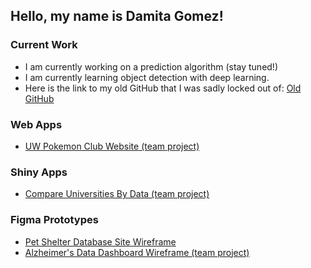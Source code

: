 ## Hello, my name is Damita Gomez!

<!--
**djgomez23/djgomez23** is a ✨ _special_ ✨ repository because its `README.md` (this file) appears on your GitHub profile.

Here are some ideas to get you started:

- 🔭 I’m currently working on ...
- 🌱 I’m currently learning ...
- 👯 I’m looking to collaborate on ...
- 🤔 I’m looking for help with ...
- 💬 Ask me about ...
- 📫 How to reach me: ...
- 😄 Pronouns: ...
- ⚡ Fun fact: ...
-->

### Current Work
- I am currently working on a prediction algorithm (stay tuned!)
- I am currently learning object detection with deep learning.
- Here is the link to my old GitHub that I was sadly locked out of: [Old GitHub](https://github.com/damitagomez23)

### Web Apps
- [UW Pokemon Club Website (team project)](https://info340d-au18.github.io/project-stluongxd/)

### Shiny Apps
- [Compare Universities By Data (team project)](https://mwood22.shinyapps.io/Info_201_Final_Project/)

### Figma Prototypes
- [Pet Shelter Database Site Wireframe](https://www.figma.com/design/aTNGrGTmICDoINUa2wPAnt/DSCI551_project?node-id=0-1&m=dev&t=YYfHA6HX7Hyq6gfF-1)
- [Alzheimer's Data Dashboard Wireframe (team project)](https://www.figma.com/design/1huRjVme25b0bNmvRLi05D/DSCI554-VizRDWireframe?node-id=0-1&m=dev&t=wCS5GQa4ddWFuw3C-1)
